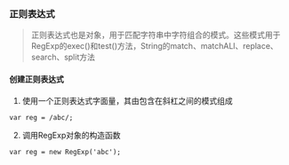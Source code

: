 ### 正则表达式
> 正则表达式也是对象，用于匹配字符串中字符组合的模式。这些模式用于RegExp的exec()和test()方法，String的match、matchALl、replace、search、split方法

#### 创建正则表达式
1. 使用一个正则表达式字面量，其由包含在斜杠之间的模式组成
```
var reg = /abc/;
```
2. 调用RegExp对象的构造函数
```
var reg = new RegExp('abc');
```
